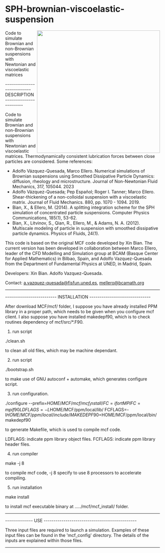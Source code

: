 # SPH-brownian-viscoelastic-suspension
<p>
<img src="https://github.com/BCAM-CFD/SPH-brownian-viscoelastic-suspension/blob/main/non-colloidal_suspension.gif" height="400rm" align="right">

Code to simulate Brownian and non-Brownian suspensions with  Newtonian and viscoelastic matrices

---------------------------- DESCRIPTION ------------------------

 Code to simulate Brownian and non-Brownian suspensions with
 Newtonian and viscoelastic matrices. Thermodynamically consistent
 lubrication forces between close particles are considered.
 Some references:
 - Adolfo  Vázquez-Quesada,  Marco  Ellero.  Numerical  simulations  of
   Brownian suspensions  using Smoothed Dissipative  Particle Dynamics:
   diffusion,  rheology and  microstructure.  Journal of  Non-Newtonian
   Fluid Mechanics, 317, 105044. 2023
 - Adolfo  Vázquez-Quesada;   Pep  Español;  Roger  I.   Tanner;  Marco
   Ellero.  Shear-thickening  of  a  non-colloidal  suspension  with  a
   viscoelastic matrix.  Journal of  Fluid Mechanics.  880, pp.  1070 -
   1094. 2019.
 - Bian, X.,  & Ellero, M.  (2014). A splitting integration  scheme for
   the SPH  simulation of  concentrated particle  suspensions. Computer
   Physics Communications, 185(1), 53-62.
 - Bian,   X.,  Litvinov,   S.,  Qian,   R.,  Ellero,   M.,  &   Adams,
   N. A.  (2012). Multiscale  modeling of  particle in  suspension with
   smoothed dissipative particle dynamics. Physics of Fluids, 24(1).

 This code is  based on the original MCF code  developed by Xin Bian.
 The  current version  has  been developed  in collaboration  between
 Marco Ellero,  leader of the  CFD Modelling and Simulation  group at
 BCAM (Basque Center  for Applied Mathematics) in  Bilbao, Spain, and
 Adolfo Vazquez-Quesada from  the Department of Fundamental Physics
 at UNED, in Madrid, Spain.

 Developers:
     Xin Bian.
     Adolfo Vazquez-Quesada.

 Contact: 
        a.vazquez-quesada@fisfun.uned.es, mellero@bcamath.org

        
-----------------------------------------------------------------

-------------------------- INSTALLATION -------------------------------

After download MCF/mcf/ folder,
I suppose you have already installed PPM library
in a proper path,
which needs to be given when you configure mcf client.
I also suppose you have installed makedepf90,
which is to check routines dependency of mcf/src/*.F90.

1) run script
 
  ./clean.sh

to clean all old files, which may be machine dependant.

2) run script

  ./bootstrap.sh

to make use of GNU autoconf + automake,
which generates configure script.

3) run configuration.

./configure --prefix=$HOME/MCF/mcf/mcf_install/ FC=ifort MPIFC=mpif90 LDFLAGS=-L$HOME/MCF/ppm/local/lib/ FCFLAGS=-I$HOME/MCF/ppm/local/include/ MAKEDEPF90=$HOME/MCF/ppm/local/bin/makedepf90

to generate Makefile, which is used to compile mcf code.

LDFLAGS: indicate ppm library object files.
FCFLAGS: indicate ppm library header files.


4) run compiler

  make -j 8

to compile mcf code,
-j 8 specify to use 8 processors to accelerate compiling.

5) run installation

  make install

to install mcf executable binary at ...../mcf/mcf_install/ folder.

-----------------------------------------------------------------

-------------- USE -----------------------------------------------

Three input files are required to launch a simulation. Examples of
these input files can be found in the 'mcf_config' directory. The
details of the inputs are explained within those files.

-------------------------------------------------------------------
